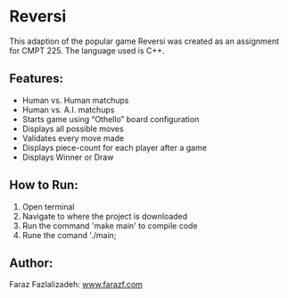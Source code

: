 # Reversi
This adaption of the popular game Reversi was created as an assignment for CMPT 225. The language used is C++. 


## Features: 
- Human vs. Human matchups
- Human vs. A.I. matchups
- Starts game using “Othello” board configuration
- Displays all possible moves
- Validates every move made
- Displays piece-count for each player after a game
- Displays Winner or Draw

## How to Run:
1) Open terminal
2) Navigate to where the project is downloaded
3) Run the command 'make main' to compile code
4) Rune the comand './main;

## Author:
Faraz Fazlalizadeh: www.farazf.com 
